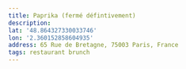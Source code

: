 ```yaml
---
title: Paprika (fermé défintivement)
description:
lat: '48.864327330033746'
lon: '2.360152858604935'
address: 65 Rue de Bretagne, 75003 Paris, France
tags: restaurant brunch
---
```


